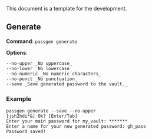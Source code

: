 This document is a template for the development.

## Generate

**Command**: ``passgen generate``

**Options**:
```
--no-upper _No uppercase_
--no-lower _No lowercase_
--no-numeric _No numeric characters_
--no-punct _No punctuation_
--save _Save generated password to the vault._
```

### Example

```
passgen generate --save --no-upper
[jsh2hdi*&] Ok? [Enter/Tab]
Enter your main password for my_vault: *******
Enter a name for your new generated password: gh_pass
Password saved!
```

